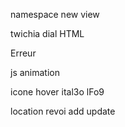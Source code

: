 namespace new view






twichia dial 
HTML



Erreur 



js animation 

icone hover ital3o lFo9



location revoi add update 






